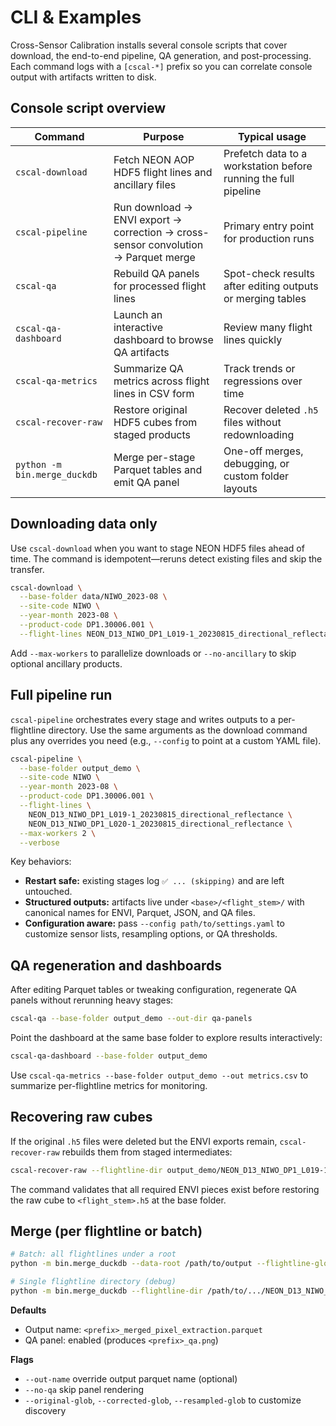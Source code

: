 # CLI & Examples

Cross-Sensor Calibration installs several console scripts that cover download, the end-to-end pipeline, QA generation, and
post-processing. Each command logs with a `[cscal-*]` prefix so you can correlate console output with artifacts written to disk.

## Console script overview

| Command | Purpose | Typical usage |
| --- | --- | --- |
| `cscal-download` | Fetch NEON AOP HDF5 flight lines and ancillary files | Prefetch data to a workstation before running the full pipeline |
| `cscal-pipeline` | Run download → ENVI export → correction → cross-sensor convolution → Parquet merge | Primary entry point for production runs |
| `cscal-qa` | Rebuild QA panels for processed flight lines | Spot-check results after editing outputs or merging tables |
| `cscal-qa-dashboard` | Launch an interactive dashboard to browse QA artifacts | Review many flight lines quickly |
| `cscal-qa-metrics` | Summarize QA metrics across flight lines in CSV form | Track trends or regressions over time |
| `cscal-recover-raw` | Restore original HDF5 cubes from staged products | Recover deleted `.h5` files without redownloading |
| `python -m bin.merge_duckdb` | Merge per-stage Parquet tables and emit QA panel | One-off merges, debugging, or custom folder layouts |

## Downloading data only

Use `cscal-download` when you want to stage NEON HDF5 files ahead of time. The command is idempotent—reruns detect existing files
and skip the transfer.

```bash
cscal-download \
  --base-folder data/NIWO_2023-08 \
  --site-code NIWO \
  --year-month 2023-08 \
  --product-code DP1.30006.001 \
  --flight-lines NEON_D13_NIWO_DP1_L019-1_20230815_directional_reflectance
```

Add `--max-workers` to parallelize downloads or `--no-ancillary` to skip optional ancillary products.

## Full pipeline run

`cscal-pipeline` orchestrates every stage and writes outputs to a per-flightline directory. Use the same arguments as the download
command plus any overrides you need (e.g., `--config` to point at a custom YAML file).

```bash
cscal-pipeline \
  --base-folder output_demo \
  --site-code NIWO \
  --year-month 2023-08 \
  --product-code DP1.30006.001 \
  --flight-lines \
    NEON_D13_NIWO_DP1_L019-1_20230815_directional_reflectance \
    NEON_D13_NIWO_DP1_L020-1_20230815_directional_reflectance \
  --max-workers 2 \
  --verbose
```

Key behaviors:

- **Restart safe:** existing stages log `✅ ... (skipping)` and are left untouched.
- **Structured outputs:** artifacts live under `<base>/<flight_stem>/` with canonical names for ENVI, Parquet, JSON, and QA files.
- **Configuration aware:** pass `--config path/to/settings.yaml` to customize sensor lists, resampling options, or QA thresholds.

## QA regeneration and dashboards

After editing Parquet tables or tweaking configuration, regenerate QA panels without rerunning heavy stages:

```bash
cscal-qa --base-folder output_demo --out-dir qa-panels
```

Point the dashboard at the same base folder to explore results interactively:

```bash
cscal-qa-dashboard --base-folder output_demo
```

Use `cscal-qa-metrics --base-folder output_demo --out metrics.csv` to summarize per-flightline metrics for monitoring.

## Recovering raw cubes

If the original `.h5` files were deleted but the ENVI exports remain, `cscal-recover-raw` rebuilds them from staged intermediates:

```bash
cscal-recover-raw --flightline-dir output_demo/NEON_D13_NIWO_DP1_L019-1_20230815_directional_reflectance
```

The command validates that all required ENVI pieces exist before restoring the raw cube to `<flight_stem>.h5` at the base folder.

## Merge (per flightline or batch)

```bash
# Batch: all flightlines under a root
python -m bin.merge_duckdb --data-root /path/to/output --flightline-glob "NEON_*"

# Single flightline directory (debug)
python -m bin.merge_duckdb --flightline-dir /path/to/.../NEON_D13_NIWO_DP1_L020-1_20230815_directional_reflectance
```

**Defaults**

- Output name: `<prefix>_merged_pixel_extraction.parquet`
- QA panel: enabled (produces `<prefix>_qa.png`)

**Flags**

- `--out-name` override output parquet name (optional)
- `--no-qa` skip panel rendering
- `--original-glob`, `--corrected-glob`, `--resampled-glob` to customize discovery
